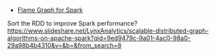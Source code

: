 * [Flame Graph for Spark](https://gist.github.com/kayousterhout/7008a8ebf2babeedc7ce6f8723fd1bf4)

Sort the RDD to improve Spark performance?
https://www.slideshare.net/LynxAnalytics/scalable-distributed-graph-algorithms-on-apache-spark?qid=9ed9479c-9a01-4ac0-98a0-29a98b4b4310&v=&b=&from_search=8